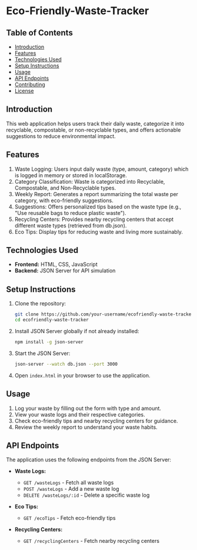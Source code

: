 # Eco-Friendly-Waste-Tracker
## Table of Contents
- [Introduction](#introduction)
- [Features](#features)
- [Technologies Used](#technologies-used)
- [Setup Instructions](#setup-instructions)
- [Usage](#usage)
- [API Endpoints](#api-endpoints)
- [Contributing](#contributing)
- [License](#license)
##  Introduction
This web application helps users track their daily waste, categorize it into recyclable, compostable, or non-recyclable types, and offers actionable suggestions to reduce environmental impact.
##  Features
 1. Waste Logging: Users input daily waste (type, amount, category) which is logged in memory or stored in localStorage.
 2. Category Classification: Waste is categorized into Recyclable, Compostable, and Non-Recyclable types.
 3. Weekly Report: Generates a report summarizing the total waste per category, with eco-friendly suggestions.
 4. Suggestions: Offers personalized tips based on the waste type (e.g., "Use reusable bags to reduce plastic waste").
 5. Recycling Centers: Provides nearby recycling centers that accept different waste types (retrieved from db.json).
 6. Eco Tips: Display tips for reducing waste and living more sustainably.

## Technologies Used
- **Frontend:** HTML, CSS, JavaScript
- **Backend:** JSON Server for API simulation
## Setup Instructions
1. Clone the repository:
   ```bash
   git clone https://github.com/your-username/ecofriendly-waste-tracker.git
   cd ecofriendly-waste-tracker
   ```

2. Install JSON Server globally if not already installed:
   ```bash
   npm install -g json-server
   ```

3. Start the JSON Server:
   ```bash
   json-server --watch db.json --port 3000
   ```

4. Open `index.html` in your browser to use the application.
## Usage
1. Log your waste by filling out the form with type and amount.
2. View your waste logs and their respective categories.
3. Check eco-friendly tips and nearby recycling centers for guidance.
4. Review the weekly report to understand your waste habits.
## API Endpoints
The application uses the following endpoints from the JSON Server:
- **Waste Logs:**
  - `GET /wasteLogs` - Fetch all waste logs
  - `POST /wasteLogs` - Add a new waste log
  - `DELETE /wasteLogs/:id` - Delete a specific waste log

- **Eco Tips:**
  - `GET /ecoTips` - Fetch eco-friendly tips

- **Recycling Centers:**
  - `GET /recyclingCenters` - Fetch nearby recycling centers
